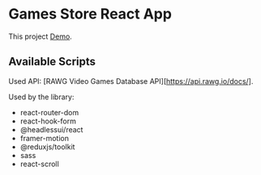 # Games Store React App

This project [Demo](https://konstvb-rep.github.io/games_store/).

## Available Scripts

Used API: [RAWG Video Games Database API][https://api.rawg.io/docs/].

Used by the library:

-   react-router-dom
-   react-hook-form
-   @headlessui/react
-   framer-motion
-   @reduxjs/toolkit
-   sass
-   react-scroll
